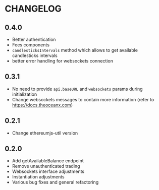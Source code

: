 CHANGELOG
=============

0.4.0
------

* Better authentication
* Fees components
* `candlesticksIntervals` method which allows to get available candlesticks intervals
* better error handling for websockets connection

0.3.1
------

* No need to provide `api.baseURL` and `websockets` params during initialization
* Change websockets messages to contain more information (refer to https://docs.theoceanx.com)

0.2.1
------

* Change ethereumjs-util version

0.2.0
------

* Add getAvailableBalance endpoint
* Remove unauthenticated trading
* Websockets interface adjustments
* Instantiation adjustments
* Various bug fixes and general refactoring
